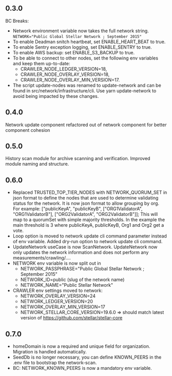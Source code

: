 ## 0.3.0
BC Breaks: 
* Network environment variable now takes the full network string.
`NETWORK="Public Global Stellar Network ; September 2015"`
* To enable Deadman snitch heartbeat, set ENABLE_HEART_BEAT to true.
* To enable Sentry exception logging, set ENABLE_SENTRY to true.
* To enable AWS backup: set ENABLE_S3_BACKUP to true.
* To be able to connect to other nodes, set the following env variables and keep them up-to-date:
  * CRAWLER_NODE_LEDGER_VERSION=18,
  * CRAWLER_NODE_OVERLAY_VERSION=18,
  * CRAWLER_NODE_OVERLAY_MIN_VERSION=17.
* The script update-nodes was renamed to update-network and can be found in src/network/infrastructure/cli. Use yarn update-network to avoid being impacted by these changes.

## 0.4.0
Network update component refactored out of network component for better component cohesion

## 0.5.0
History scan module for archive scanning and verification. Improved module naming and structure.

## 0.6.0
* Replaced TRUSTED_TOP_TIER_NODES with NETWORK_QUORUM_SET in json format 
to define the nodes that are used to determine validating status for the network. 
It is now json format to allow grouping by org. For example: ["publicKeyA", "publicKeyB", ["ORG1ValidatorA", "ORG1ValidatorB"], ["ORG2ValidatorA", "ORG2ValidatorB"]];
This will map to a quorumSet with simple majority thresholds. In the example the main threshold is 3 where publicKeyA, publicKeyB, Org1 and Org2 get a vote. 
* Loop option is moved to network update cli command parameter instead of env variable. Added dry-run option to network update cli command.
* UpdateNetwork useCase is now ScanNetwork. UpdateNetwork now only updates the network information and does not perform any measurements/crawling/....
* NETWORK env variable is now split out in 
  * NETWORK_PASSPHRASE="Public Global Stellar Network ; September 2015"
  * NETWORK_ID=public (slug of the network name)
  * NETWORK_NAME="Public Stellar Network"
* CRAWLER env settings moved to network:
  * NETWORK_OVERLAY_VERSION=24
  * NETWORK_LEDGER_VERSION=20
  * NETWORK_OVERLAY_MIN_VERSION=17
  * NETWORK_STELLAR_CORE_VERSION=19.6.0 => should match latest version of https://github.com/stellar/stellar-core
## 0.7.0
* homeDomain is now a required and unique field for organization. Migration is handled automatically. 
* SeedDb is no longer necessary, you can define KNOWN_PEERS in the .env file to bootstrap the network-scan.
* BC: NETWORK_KNOWN_PEERS is now a mandatory env variable. 